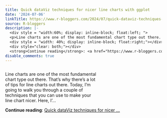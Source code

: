 ```yaml
---
title: Quick dataViz techniques for nicer line charts with ggplot
date: '2024-07-06'
linkTitle: https://www.r-bloggers.com/2024/07/quick-dataviz-techniques-for-nicer-line-charts-with-ggplot/
source: R-bloggers
description: |-
  <div style = "width:60%; display: inline-block; float:left; ">
  <p>Line charts are one of the most fundamental chart type out there. That’s why there’s a lot of tips for line charts out there. Today, I’m going to walk you through a couple of techniques that you can use to make your line chart nicer. Here, I’...</p></div>
  <div style = "width: 40%; display: inline-block; float:right;"></div>
  <div style="clear: both;"></div>
  <strong>Continue reading</strong>: <a href="https://www.r-bloggers.com/2024/07/quick-dataviz-techniques-for-nicer-line-charts-with-ggplot/">Quick dataViz techniques for nicer ...
disable_comments: true
---
```

<div style = "width:60%; display: inline-block; float:left; ">
<p>Line charts are one of the most fundamental chart type out there. That’s why there’s a lot of tips for line charts out there. Today, I’m going to walk you through a couple of techniques that you can use to make your line chart nicer. Here, I’...</p></div>
<div style = "width: 40%; display: inline-block; float:right;"></div>
<div style="clear: both;"></div>
<strong>Continue reading</strong>: <a href="https://www.r-bloggers.com/2024/07/quick-dataviz-techniques-for-nicer-line-charts-with-ggplot/">Quick dataViz techniques for nicer ...